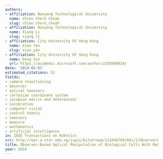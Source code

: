 ```yaml
---
authors:
- affiliation: Nanyang Technological University
  name: Chien Chern Cheah
  slug: chien_chern_cheah
- affiliation: Nanyang Technological University
  name: Xiang Li
  slug: xiang_li
- affiliation: City University Of Hong Kong
  name: Xiao Yan
  slug: xiao_yan
- affiliation: City University Of Hong Kong
  name: Dong Sun
  url: https://academic.microsoft.com/author/2292660824/
date: '2014-02-01'
estimated_citations: 51
fields:
- camera resectioning
- observer
- optical tweezers
- cartesian coordinate system
- jacobian matrix and determinant
- calibration
- computer vision
- control theory
- tweezers
- measure
- mathematics
- artificial intelligence
in: IEEE Transactions on Robotics
src: http://oar.a-star.edu.sg/jspui/bitstream/123456789/841/1/ObserverFinal.pdf
title: Observer-Based Optical Manipulation of Biological Cells With Robotic Tweezers
year: 2014
---
```

